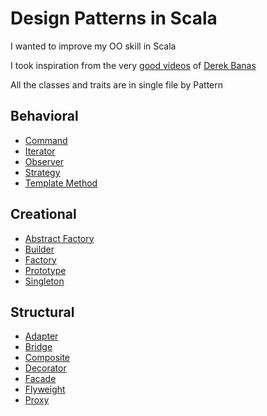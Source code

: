 
# Design Patterns in Scala

I wanted to improve my OO skill in Scala

I took inspiration from the very [good videos][1] of [Derek Banas][2]

All the classes and traits are in single file by Pattern

## Behavioral

 * [Command](https://github.com/samidarko/scala-design-patterns/blob/master/src/main/scala/behavioral/CommandPattern.scala)
 * [Iterator](https://github.com/samidarko/scala-design-patterns/blob/master/src/main/scala/behavioral/IteratorPattern.scala)
 * [Observer](https://github.com/samidarko/scala-design-patterns/blob/master/src/main/scala/behavioral/ObserverPattern.scala)
 * [Strategy](https://github.com/samidarko/scala-design-patterns/blob/master/src/main/scala/behavioral/StrategyPattern.scala)
 * [Template Method](https://github.com/samidarko/scala-design-patterns/blob/master/src/main/scala/behavioral/TemplateMethodPattern.scala)

## Creational

 * [Abstract Factory](https://github.com/samidarko/scala-design-patterns/blob/master/src/main/scala/creational/AbstractFactoryPattern.scala)
 * [Builder](https://github.com/samidarko/scala-design-patterns/blob/master/src/main/scala/creational/BuilderPattern.scala)
 * [Factory](https://github.com/samidarko/scala-design-patterns/blob/master/src/main/scala/creational/FactoryPattern.scala)
 * [Prototype](https://github.com/samidarko/scala-design-patterns/blob/master/src/main/scala/creational/PrototypePattern.scala)
 * [Singleton](https://github.com/samidarko/scala-design-patterns/blob/master/src/main/scala/creational/SingletonPattern.scala)

## Structural

 * [Adapter](https://github.com/samidarko/scala-design-patterns/blob/master/src/main/scala/structural/AdapterPattern.scala)
 * [Bridge](https://github.com/samidarko/scala-design-patterns/blob/master/src/main/scala/structural/BridgePattern.scala)
 * [Composite](https://github.com/samidarko/scala-design-patterns/blob/master/src/main/scala/structural/CompositePattern.scala)
 * [Decorator](https://github.com/samidarko/scala-design-patterns/blob/master/src/main/scala/structural/DecoratorPattern.scala)
 * [Facade](https://github.com/samidarko/scala-design-patterns/blob/master/src/main/scala/structural/FacadePattern.scala)
 * [Flyweight](https://github.com/samidarko/scala-design-patterns/blob/master/src/main/scala/structural/FlyweightPattern.scala)
 * [Proxy](https://github.com/samidarko/scala-design-patterns/blob/master/src/main/scala/structural/ProxyPattern.scala)


[1]: https://www.youtube.com/playlist?list=PLF206E906175C7E07
[2]: http://www.newthinktank.com/



